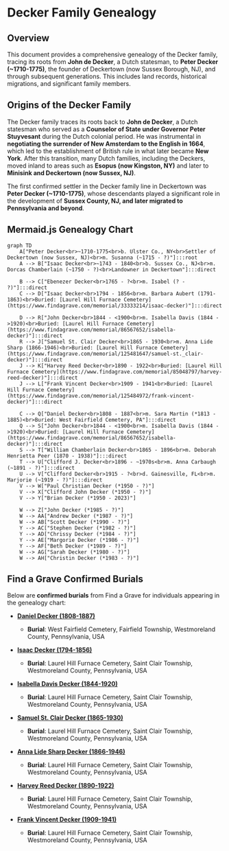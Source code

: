 # Decker Family Genealogy

## Overview
This document provides a comprehensive genealogy of the Decker family, tracing its roots from **John de Decker**, a Dutch statesman, to **Peter Decker (~1710-1775)**, the founder of Deckertown (now Sussex Borough, NJ), and through subsequent generations. This includes land records, historical migrations, and significant family members.

## **Origins of the Decker Family**
The Decker family traces its roots back to **John de Decker**, a Dutch statesman who served as a **Counselor of State under Governor Peter Stuyvesant** during the Dutch colonial period. He was instrumental in **negotiating the surrender of New Amsterdam to the English in 1664**, which led to the establishment of British rule in what later became **New York**. After this transition, many Dutch families, including the Deckers, moved inland to areas such as **Esopus (now Kingston, NY)** and later to **Minisink and Deckertown (now Sussex, NJ)**.

The first confirmed settler in the Decker family line in Deckertown was **Peter Decker (~1710-1775)**, whose descendants played a significant role in the development of **Sussex County, NJ, and later migrated to Pennsylvania and beyond**.

## **Mermaid.js Genealogy Chart**
```mermaid
graph TD
    A["Peter Decker<br>~1710-1775<br>b. Ulster Co., NY<br>Settler of Deckertown (now Sussex, NJ)<br>m. Susanna (~1715 - ?)"]:::root 
    A --> B["Isaac Decker<br>~1743 - 1840<br>b. Sussex Co., NJ<br>m. Dorcas Chamberlain (~1750 - ?)<br>Landowner in Deckertown"]:::direct

    B --> C["Ebenezer Decker<br>1765 - ?<br>m. Isabel (? - ?)"]:::direct
    C --> D["Isaac Decker<br>1794 - 1856<br>m. Barbara Aubert (1791-1863)<br>Buried: [Laurel Hill Furnace Cemetery](https://www.findagrave.com/memorial/33333214/isaac-decker)"]:::direct

    D --> R["John Decker<br>1844 - <1900<br>m. Isabella Davis (1844 - >1920)<br>Buried: [Laurel Hill Furnace Cemetery](https://www.findagrave.com/memorial/86567652/isabella-decker)"]:::direct
    R --> J["Samuel St. Clair Decker<br>1865 - 1930<br>m. Anna Lide Sharp (1866-1946)<br>Buried: [Laurel Hill Furnace Cemetery](https://www.findagrave.com/memorial/125481647/samuel-st._clair-decker)"]:::direct
    J --> K["Harvey Reed Decker<br>1890 - 1922<br>Buried: [Laurel Hill Furnace Cemetery](https://www.findagrave.com/memorial/85048797/harvey-reed-decker)"]:::direct
    J --> L["Frank Vincent Decker<br>1909 - 1941<br>Buried: [Laurel Hill Furnace Cemetery](https://www.findagrave.com/memorial/125484972/frank-vincent-decker)"]:::direct

    C --> Q["Daniel Decker<br>1808 - 1887<br>m. Sara Martin (*1813 - 1885)<br>Buried: West Fairfield Cemetery, PA"]:::direct
    Q --> S["John Decker<br>1844 - <1900<br>m. Isabella Davis (1844 - >1920)<br>Buried: [Laurel Hill Furnace Cemetery](https://www.findagrave.com/memorial/86567652/isabella-decker)"]:::direct
    S --> T["William Chamberlain Decker<br>1865 - 1896<br>m. Deborah Henrietta Peer (1870 - 1938)"]:::direct
    T --> U["Clifford J. Decker<br>1896 - ~1970s<br>m. Anna Carbaugh (~1891 - ?)"]:::direct
    U --> V["Clifford Decker<br>1915 - ?<br>d. Gainesville, FL<br>m. Marjorie (~1919 - ?)"]:::direct
    V --> W["Paul Christian Decker (*1950 - ?)"]
    V --> X["Clifford John Decker (*1950 - ?)"]
    V --> Y["Brian Decker (*1950 - 2023)"]

    W --> Z["John Decker (*1985 - ?)"]
    W --> AA["Andrew Decker (*1987 - ?)"]
    W --> AB["Scott Decker (*1990 - ?)"]
    Y --> AC["Stephen Decker (*1982 - ?)"]
    Y --> AD["Chrissy Decker (*1984 - ?)"]
    Y --> AE["Margorie Decker (*1986 - ?)"]
    Y --> AF["Beth Decker (*1989 - ?)"]
    W --> AG["Sarah Decker (*1980 - ?)"]
    W --> AH["Christin Decker (*1983 - ?)"]

```
## **Find a Grave Confirmed Burials**
Below are **confirmed burials** from Find a Grave for individuals appearing in the genealogy chart:

- **[Daniel Decker (1808-1887)](https://www.findagrave.com/memorial/57753620/daniel-decker)**  
  - **Burial**: West Fairfield Cemetery, Fairfield Township, Westmoreland County, Pennsylvania, USA

- **[Isaac Decker (1794-1856)](https://www.findagrave.com/memorial/33333214/isaac-decker)**  
  - **Burial**: Laurel Hill Furnace Cemetery, Saint Clair Township, Westmoreland County, Pennsylvania, USA

- **[Isabella Davis Decker (1844-1920)](https://www.findagrave.com/memorial/86567652/isabella-decker)**  
  - **Burial**: Laurel Hill Furnace Cemetery, Saint Clair Township, Westmoreland County, Pennsylvania, USA

- **[Samuel St. Clair Decker (1865-1930)](https://www.findagrave.com/memorial/125481647/samuel-st._clair-decker)**  
  - **Burial**: Laurel Hill Furnace Cemetery, Saint Clair Township, Westmoreland County, Pennsylvania, USA

- **[Anna Lide Sharp Decker (1866-1946)](https://www.findagrave.com/memorial/125481679/anna-lide-decker)**  
  - **Burial**: Laurel Hill Furnace Cemetery, Saint Clair Township, Westmoreland County, Pennsylvania, USA

- **[Harvey Reed Decker (1890-1922)](https://www.findagrave.com/memorial/85048797/harvey-reed-decker)**  
  - **Burial**: Laurel Hill Furnace Cemetery, Saint Clair Township, Westmoreland County, Pennsylvania, USA

- **[Frank Vincent Decker (1909-1941)](https://www.findagrave.com/memorial/125484972/frank-vincent-decker)**  
  - **Burial**: Laurel Hill Furnace Cemetery, Saint Clair Township, Westmoreland County, Pennsylvania, USA

